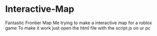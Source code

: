 # Interactive-Map
Fantastic Frontier Map
Me trying to make a interactive map for a roblox game
To make it work just open the html file with the script.js on ur pc
